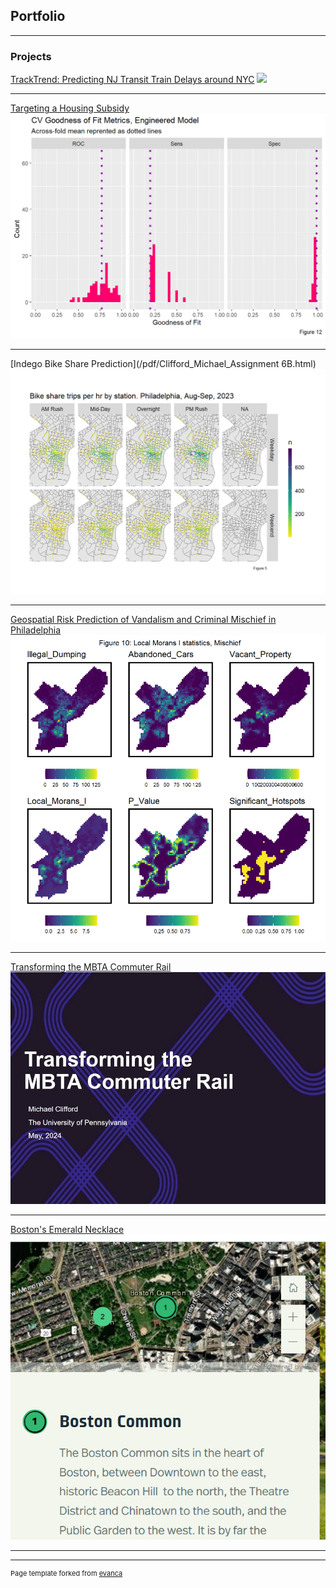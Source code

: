 ## Portfolio

---

### Projects 

[TrackTrend: Predicting NJ Transit Train Delays around NYC](/pdf/Final_Michael_Shuai.html)
<img src="images/tracktrend.png?raw=true"/>

---
[Targeting a Housing Subsidy](/pdf/Clifford_Michael_Assignment5.html)
<img src="images/SubsidyChart.png?raw=true"/>

---
[Indego Bike Share Prediction](/pdf/Clifford_Michael_Assignment 6B.html)
<img src="images/bikes.png?raw=true"/>

---

[Geospatial Risk Prediction of Vandalism and Criminal Mischief in Philadelphia](/pdf/HW4.html)
<img src="images/mischief.PNG?raw=true"/>

---

[Transforming the MBTA Commuter Rail](/pdf/Clifford_FinalReport.pdf)
<img src="images/mbta.JPG?raw=true"/>

---

[Boston's Emerald Necklace](https://arcg.is/48SOm)
<img src="images/emerald.PNG?raw=true"/>

---

---
<p style="font-size:11px">Page template forked from <a href="https://github.com/evanca/quick-portfolio">evanca</a></p>
<!-- Remove above link if you don't want to attibute -->
